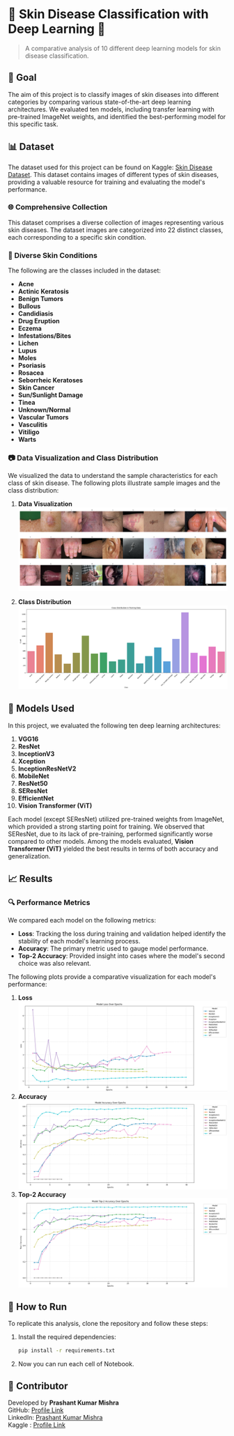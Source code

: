 # 🧴 Skin Disease Classification with Deep Learning 🧴

> A comparative analysis of 10 different deep learning models for skin disease classification.

## 🎯 Goal

The aim of this project is to classify images of skin diseases into different categories by comparing various state-of-the-art deep learning architectures. We evaluated ten models, including transfer learning with pre-trained ImageNet weights, and identified the best-performing model for this specific task.

## 📊 Dataset

The dataset used for this project can be found on Kaggle: [Skin Disease Dataset](https://www.kaggle.com/datasets/pacificrm/skindiseasedataset/data). This dataset contains images of different types of skin diseases, providing a valuable resource for training and evaluating the model's performance.

### 🌐 Comprehensive Collection

This dataset comprises a diverse collection of images representing various skin diseases. The dataset images are categorized into 22 distinct classes, each corresponding to a specific skin condition.

### 🌈 Diverse Skin Conditions

The following are the classes included in the dataset:

- **Acne**
- **Actinic Keratosis**
- **Benign Tumors**
- **Bullous**
- **Candidiasis**
- **Drug Eruption**
- **Eczema**
- **Infestations/Bites**
- **Lichen**
- **Lupus**
- **Moles**
- **Psoriasis**
- **Rosacea**
- **Seborrheic Keratoses**
- **Skin Cancer**
- **Sun/Sunlight Damage**
- **Tinea**
- **Unknown/Normal**
- **Vascular Tumors**
- **Vasculitis**
- **Vitiligo**
- **Warts**

### 📷 Data Visualization and Class Distribution

We visualized the data to understand the sample characteristics for each class of skin disease. The following plots illustrate sample images and the class distribution:

1. **Data Visualization**
   ![Data Visualization](Images/data_visualization.png)

2. **Class Distribution**
   ![Class Distribution](Images/class_distribution.png)

## 🧠 Models Used

In this project, we evaluated the following ten deep learning architectures:

1. **VGG16**
2. **ResNet**
3. **InceptionV3**
4. **Xception**
5. **InceptionResNetV2**
6. **MobileNet**
7. **ResNet50**
8. **SEResNet**
9. **EfficientNet**
10. **Vision Transformer (ViT)**

Each model (except SEResNet) utilized pre-trained weights from ImageNet, which provided a strong starting point for training. We observed that SEResNet, due to its lack of pre-training, performed significantly worse compared to other models. Among the models evaluated, **Vision Transformer (ViT)** yielded the best results in terms of both accuracy and generalization.

## 📈 Results

### 🔍 Performance Metrics

We compared each model on the following metrics:

- **Loss**: Tracking the loss during training and validation helped identify the stability of each model's learning process.
- **Accuracy**: The primary metric used to gauge model performance.
- **Top-2 Accuracy**: Provided insight into cases where the model's second choice was also relevant.

The following plots provide a comparative visualization for each model's performance:

1. **Loss**
   ![Loss Plot](Images/loss_plot.png)
2. **Accuracy**
   ![Accuracy Plot](Images/accuracy_plot.png)
3. **Top-2 Accuracy**
   ![Top-2 Accuracy Plot](Images/top2_accuracy_plot.png)

## 🚀 How to Run

To replicate this analysis, clone the repository and follow these steps:

1. Install the required dependencies:
   ```bash
   pip install -r requirements.txt
   ```
2. Now you can run each cell of Notebook.

## 🤝 Contributor

Developed by **Prashant Kumar Mishra**  
GitHub: [Profile Link](https://github.com/pacificrm)  
LinkedIn: [Prashant Kumar Mishra](https://www.linkedin.com/in/pacificrm)  
Kaggle : [Profile Link](https://www.kaggle.com/pacificrm)
